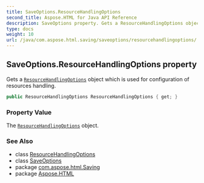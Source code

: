 ```yaml
---
title: SaveOptions.ResourceHandlingOptions
second_title: Aspose.HTML for Java API Reference
description: SaveOptions property. Gets a ResourceHandlingOptions object which is used for configuration of resources handling
type: docs
weight: 10
url: /java/com.aspose.html.saving/saveoptions/resourcehandlingoptions/
---
```

## SaveOptions.ResourceHandlingOptions property

Gets a [`ResourceHandlingOptions`](../../resourcehandlingoptions/) object which is used for configuration of resources handling.

```java
public ResourceHandlingOptions ResourceHandlingOptions { get; }
```

### Property Value

The [`ResourceHandlingOptions`](../../resourcehandlingoptions/) object.

### See Also

* class [ResourceHandlingOptions](../../resourcehandlingoptions/)
* class [SaveOptions](../)
* package [com.aspose.html.Saving](../../saveoptions/)
* package [Aspose.HTML](../../../)
